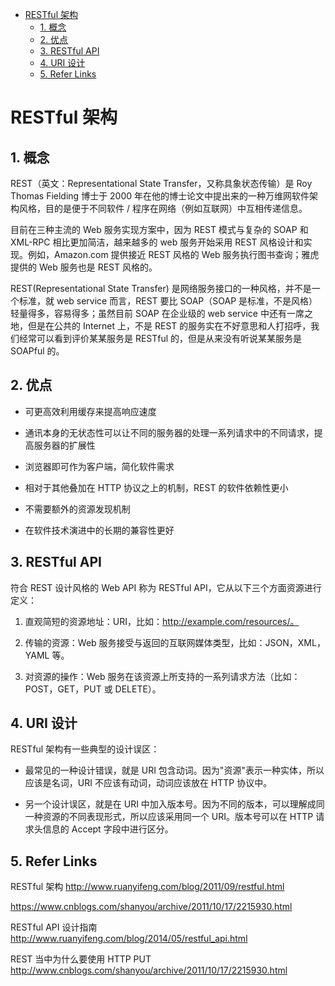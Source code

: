 - [RESTful 架构](#restful-%E6%9E%B6%E6%9E%84)
  - [1. 概念](#1-%E6%A6%82%E5%BF%B5)
  - [2. 优点](#2-%E4%BC%98%E7%82%B9)
  - [3. RESTful API](#3-restful-api)
  - [4. URI 设计](#4-uri-%E8%AE%BE%E8%AE%A1)
  - [5. Refer Links](#5-refer-links)

# RESTful 架构

## 1. 概念

REST（英文：Representational State Transfer，又称具象状态传输）是 Roy Thomas Fielding 博士于 2000 年在他的博士论文中提出来的一种万维网软件架构风格，目的是便于不同软件 / 程序在网络（例如互联网）中互相传递信息。

目前在三种主流的 Web 服务实现方案中，因为 REST 模式与复杂的 SOAP 和 XML-RPC 相比更加简洁，越来越多的 web 服务开始采用 REST 风格设计和实现。例如，Amazon.com 提供接近 REST 风格的 Web 服务执行图书查询；雅虎提供的 Web 服务也是 REST 风格的。

REST(Representational State Transfer) 是网络服务接口的一种风格，并不是一个标准，就 web service 而言，REST 要比 SOAP（SOAP 是标准，不是风格）轻量得多，容易得多；虽然目前 SOAP 在企业级的 web service 中还有一席之地，但是在公共的 Internet 上，不是 REST 的服务实在不好意思和人打招呼，我们经常可以看到评价某某服务是 RESTful 的，但是从来没有听说某某服务是 SOAPful 的。

## 2. 优点

- 可更高效利用缓存来提高响应速度

- 通讯本身的无状态性可以让不同的服务器的处理一系列请求中的不同请求，提高服务器的扩展性

- 浏览器即可作为客户端，简化软件需求

- 相对于其他叠加在 HTTP 协议之上的机制，REST 的软件依赖性更小

- 不需要额外的资源发现机制

- 在软件技术演进中的长期的兼容性更好

## 3. RESTful API

符合 REST 设计风格的 Web API 称为 RESTful API，它从以下三个方面资源进行定义：

1)	直观简短的资源地址：URI，比如：http://example.com/resources/。

2)	传输的资源：Web 服务接受与返回的互联网媒体类型，比如：JSON，XML，YAML 等。

3)	对资源的操作：Web 服务在该资源上所支持的一系列请求方法（比如：POST，GET，PUT 或 DELETE）。

## 4. URI 设计

RESTful 架构有一些典型的设计误区：

-	最常见的一种设计错误，就是 URI 包含动词。因为"资源"表示一种实体，所以应该是名词，URI 不应该有动词，动词应该放在 HTTP 协议中。

-	另一个设计误区，就是在 URI 中加入版本号。因为不同的版本，可以理解成同一种资源的不同表现形式，所以应该采用同一个 URI。版本号可以在 HTTP 请求头信息的 Accept 字段中进行区分。

## 5. Refer Links

RESTful 架构 http://www.ruanyifeng.com/blog/2011/09/restful.html 

https://www.cnblogs.com/shanyou/archive/2011/10/17/2215930.html

RESTful API 设计指南 http://www.ruanyifeng.com/blog/2014/05/restful_api.html

REST 当中为什么要使用 HTTP PUT http://www.cnblogs.com/shanyou/archive/2011/10/17/2215930.html